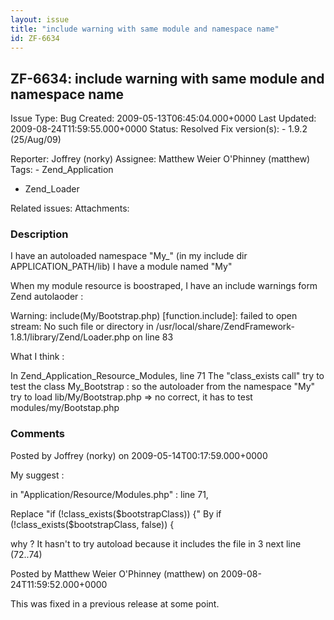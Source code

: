 ```yaml
---
layout: issue
title: "include warning with same module and namespace name"
id: ZF-6634
---
```


ZF-6634: include warning with same module and namespace name
------------------------------------------------------------

 Issue Type: Bug Created: 2009-05-13T06:45:04.000+0000 Last Updated: 2009-08-24T11:59:55.000+0000 Status: Resolved Fix version(s): - 1.9.2 (25/Aug/09)
 
 Reporter:  Joffrey (norky)  Assignee:  Matthew Weier O'Phinney (matthew)  Tags: - Zend\_Application
- Zend\_Loader
 
 Related issues: 
 Attachments: 
### Description

I have an autoloaded namespace "My\_" (in my include dir APPLICATION\_PATH/lib) I have a module named "My"

When my module resource is boostraped, I have an include warnings form Zend autolaoder :

Warning: include(My/Bootstrap.php) [function.include]: failed to open stream: No such file or directory in /usr/local/share/ZendFramework-1.8.1/library/Zend/Loader.php on line 83

What I think :

In Zend\_Application\_Resource\_Modules, line 71 The "class\_exists call" try to test the class My\_Bootstrap : so the autoloader from the namespace "My" try to load lib/My/Bootstrap.php => no correct, it has to test modules/my/Bootstap.php

 

 

### Comments

Posted by Joffrey (norky) on 2009-05-14T00:17:59.000+0000

My suggest :

in "Application/Resource/Modules.php" : line 71,

Replace "if (!class\_exists($bootstrapClass)) {" By if (!class\_exists($bootstrapClass, false)) {

why ? It hasn't to try autoload because it includes the file in 3 next line (72..74)

 

 

Posted by Matthew Weier O'Phinney (matthew) on 2009-08-24T11:59:52.000+0000

This was fixed in a previous release at some point.

 

 
